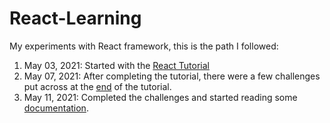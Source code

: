 # React-Learning
My experiments with React framework, this is the path I followed:
1. May 03, 2021: Started with the [React Tutorial](https://reactjs.org/tutorial/tutorial.html)
2. May 07, 2021: After completing the tutorial, there were a few challenges put across at the [end](https://reactjs.org/tutorial/tutorial.html#wrapping-up) of the tutorial.
3. May 11, 2021: Completed the challenges and started reading some [documentation](https://reactjs.org/docs/hello-world.html).
